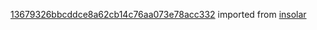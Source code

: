 [13679326bbcddce8a62cb14c76aa073e78acc332](https://github.com/insolar/insolar/commit/13679326bbcddce8a62cb14c76aa073e78acc332) imported from [insolar](https://github.com/insolar/insolar)
